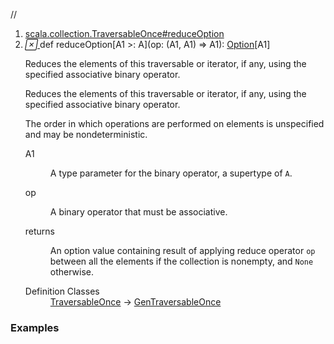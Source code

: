 //
<ol>
<li><a href="https://www.scala-lang.org/api/2.12.3/scala/collection/immutable/List.html#reduceOption[A1>:A](op:(A1,A1)=>A1):Option[A1]">scala.collection.TraversableOnce#reduceOption</a></li>
<li name="scala.collection.TraversableOnce#reduceOption" visbl="pub" class="indented0 " data-isabs="false" fullcomment="yes" group="Ungrouped"> <a id="reduceOption[A1>:A](op:(A1,A1)=>A1):Option[A1]"></a><a id="reduceOption[A1>:A]((A1,A1)⇒A1):Option[A1]"></a> <span class="permalink"> <a href="../../../scala/collection/immutable/List.html#reduceOption[A1>:A](op:(A1,A1)=>A1):Option[A1]" title="Permalink"> <i class="material-icons"></i> </a> </span> <span class="modifier_kind"> <span class="modifier"></span> <span class="kind">def</span> </span> <span class="symbol"> <span class="name">reduceOption</span><span class="tparams">[<span name="A1">A1 &gt;: <span class="extype" name="scala.collection.immutable.List.A">A</span></span>]</span><span class="params">(<span name="op">op: (<span class="extype" name="scala.collection.TraversableOnce.reduceOption.A1">A1</span>, <span class="extype" name="scala.collection.TraversableOnce.reduceOption.A1">A1</span>) ⇒ <span class="extype" name="scala.collection.TraversableOnce.reduceOption.A1">A1</span></span>)</span><span class="result">: <a href="../../Option.html" class="extype" name="scala.Option">Option</a>[<span class="extype" name="scala.collection.TraversableOnce.reduceOption.A1">A1</span>]</span> </span> <p class="shortcomment cmt">Reduces the elements of this traversable or iterator, if any, using the specified associative binary operator.</p>
 <div class="fullcomment">
  <div class="comment cmt">
   <p>Reduces the elements of this traversable or iterator, if any, using the specified associative binary operator.</p>
   <p> The order in which operations are performed on elements is unspecified and may be nondeterministic. </p>
  </div>
  <dl class="paramcmts block">
   <dt class="tparam">
    A1
   </dt>
   <dd class="cmt">
    <p>A type parameter for the binary operator, a supertype of <code>A</code>.</p>
   </dd>
   <dt class="param">
    op
   </dt>
   <dd class="cmt">
    <p>A binary operator that must be associative.</p>
   </dd>
   <dt>
    returns
   </dt>
   <dd class="cmt">
    <p>An option value containing result of applying reduce operator <code>op</code> between all the elements if the collection is nonempty, and <code>None</code> otherwise.</p>
   </dd>
  </dl>
  <dl class="attributes block"> 
   <dt>
    Definition Classes
   </dt>
   <dd>
    <a href="../TraversableOnce.html" class="extype" name="scala.collection.TraversableOnce">TraversableOnce</a> → 
    <a href="../GenTraversableOnce.html" class="extype" name="scala.collection.GenTraversableOnce">GenTraversableOnce</a>
   </dd>
  </dl>
 </div> </li>
        </ol>


### Examples



